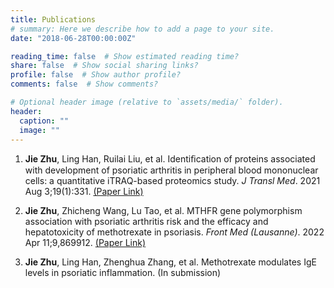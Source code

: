 ```yaml
---
title: Publications
# summary: Here we describe how to add a page to your site.
date: "2018-06-28T00:00:00Z"

reading_time: false  # Show estimated reading time?
share: false  # Show social sharing links?
profile: false  # Show author profile?
comments: false  # Show comments?

# Optional header image (relative to `assets/media/` folder).
header:
  caption: ""
  image: ""
---
```



1. **Jie Zhu**, Ling Han, Ruilai Liu, et al. Identiﬁcation of proteins associated with development of psoriatic arthritis in peripheral blood mononuclear cells: a quantitative iTRAQ-based proteomics study. *J Transl Med*. 2021 Aug 3;19(1):331. [(Paper Link)](https://pubmed.ncbi.nlm.nih.gov/34344401/)  
<p></p>

2. **Jie Zhu**, Zhicheng Wang, Lu Tao, et al. MTHFR gene polymorphism association with psoriatic arthritis risk and the efficacy and
hepatotoxicity of methotrexate in psoriasis. *Front Med (Lausanne)*. 2022 Apr 11;9,869912. [(Paper Link)](https://www.frontiersin.org/articles/10.3389/fmed.2022.869912/full)
<p></p>  

3. **Jie Zhu**, Ling Han, Zhenghua Zhang, et al. Methotrexate modulates IgE levels in psoriatic inflammation. (In submission)   